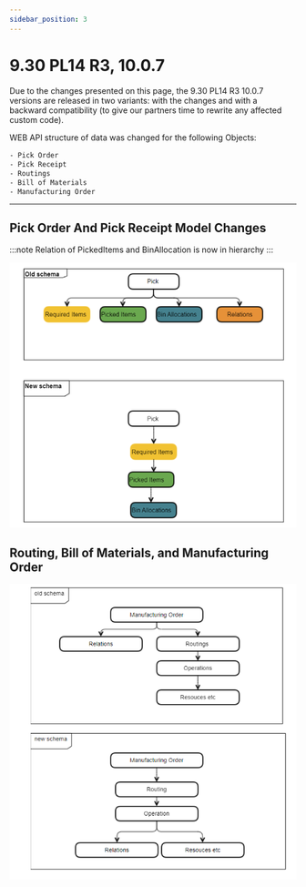 ```yaml
---
sidebar_position: 3
---
```


# 9.30 PL14 R3, 10.0.7

Due to the changes presented on this page, the 9.30 PL14 R3 10.0.7 versions are released in two variants: with the changes and with a backward compatibility (to give our partners time to rewrite any affected custom code).

WEB API structure of data was changed for the following Objects:

    - Pick Order
    - Pick Receipt
    - Routings
    - Bill of Materials
    - Manufacturing Order

---

## Pick Order And Pick Receipt Model Changes

:::note
Relation of  PickedItems and BinAllocation is now in hierarchy
:::

![Screenshot](./media/pick-order-and-receipt.PNG)

## Routing, Bill of Materials, and Manufacturing Order

![Screenshot](./media/routings.PNG)
